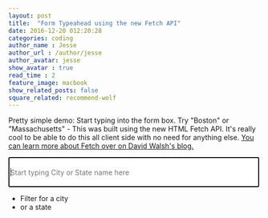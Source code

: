 ```yaml
---
layout: post
title:  "Form Typeahead using the new Fetch API"
date: 2016-12-20 012:20:28
categories: coding
author_name : Jesse
author_url : /author/jesse
author_avatar: jesse
show_avatar : true
read_time : 2
feature_image: macbook
show_related_posts: false
square_related: recommend-wolf
---
```

<style>
button, input, optgroup, select, textarea {
    margin: 0;
    font: inherit;
    color: inherit;
    width: 500px;
    height: 60px;
}
</style>
Pretty simple demo: Start typing into the form box. Try "Boston" or "Massachusetts" - This was built using the new HTML Fetch API. It's really cool to be able to do this all client side with no need for anything else. [You can learn more about Fetch over on David Walsh's blog.](https://davidwalsh.name/fetch "Fetch")

<body>

  <form class="search-form">
    <input type="text" class="search" placeholder="Start typing City or State name here" autofocus>
    <ul class="suggestions">
      <li>Filter for a city</li>
      <li>or a state</li>
    </ul>
  </form>
<script>
const endpoint = 'https://gist.githubusercontent.com/Miserlou/c5cd8364bf9b2420bb29/raw/2bf258763cdddd704f8ffd3ea9a3e81d25e2c6f6/cities.json';

const cities = [];
fetch(endpoint)
  .then(blob => blob.json())
  .then(data => cities.push(...data));

function findMatches(wordToMatch, cities) {
  return cities.filter(place => {
    const regex = new RegExp(wordToMatch, 'gi');
    return place.city.match(regex) || place.state.match(regex)
  });
}

function numberWithCommas(x) {
  return x.toString().replace(/\B(?=(\d{3})+(?!\d))/g, ',');
}

function displayMatches() {
  const matchArray = findMatches(this.value, cities);
  const html = matchArray.map(place => {
    const regex = new RegExp(this.value, 'gi');
    const cityName = place.city.replace(regex, `<span class="hl">${this.value}</span>`);
    const stateName = place.state.replace(regex, `<span class="hl">${this.value}</span>`);
    return `
      <li>
        <span class="name">${cityName}, ${stateName}</span>
        <span class="population">Population: ${numberWithCommas(place.population)}</span>
      </li>
    `;
  }).join('');
  suggestions.innerHTML = html;
}

const searchInput = document.querySelector('.search');
const suggestions = document.querySelector('.suggestions');

searchInput.addEventListener('change', displayMatches);
searchInput.addEventListener('keyup', displayMatches);

</script>
</body>
